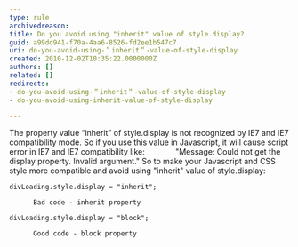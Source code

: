 ```yaml
---
type: rule
archivedreason: 
title: Do you avoid using "inherit" value of style.display?
guid: a99dd941-f70a-4aa6-8526-fd2ee1b547c7
uri: do-you-avoid-using-＂inherit＂-value-of-style-display
created: 2010-12-02T10:35:22.0000000Z
authors: []
related: []
redirects:
- do-you-avoid-using-＂inherit＂-value-of-style-display
- do-you-avoid-using-inherit-value-of-style-display

---
```


The property value “inherit” of style.display is not recognized by IE7 and IE7 compatibility mode. So if you use this value in Javascript, it will cause script error in IE7 and IE7 compatibility like: 
             "Message: Could not get the display property. Invalid argument." 
 So to make your Javascript and CSS style more compatible and avoid using "inherit" value of style.display:  
<!--endintro-->


```
divLoading.style.display = "inherit";
```

          Bad code - inherit property             

```
divLoading.style.display = "block";
```

          Good code - block property
